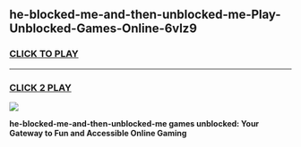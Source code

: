
## he-blocked-me-and-then-unblocked-me-Play-Unblocked-Games-Online-6vlz9
<h3>
<a href="https://premium76.site?title=he-blocked-me-and-then-unblocked-me&ref=25A">CLICK TO PLAY</a></h3>
<hr>

<h3>
<a href="https://premium76.site?title=he-blocked-me-and-then-unblocked-me&ref=25A">CLICK 2 PLAY</a>
  
</h3>

<a href="https://premium76.site?title=he-blocked-me-and-then-unblocked-me&ref=25A"><img src="https://clearcache.store/games.png"></a>


**he-blocked-me-and-then-unblocked-me games unblocked: Your Gateway to Fun and Accessible Online Gaming**

